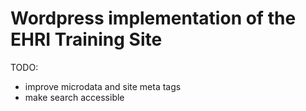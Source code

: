 Wordpress implementation of the EHRI Training Site
==================================================

TODO:

 - improve microdata and site meta tags
 - make search accessible
